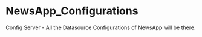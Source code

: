 # NewsApp_Configurations
Config Server - All the Datasource Configurations of NewsApp will be there.
